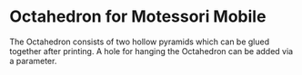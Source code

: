 # Octahedron for Motessori Mobile
The Octahedron consists of two hollow pyramids which can be glued together after printing.
A hole for hanging the Octahedron can be added via a parameter.
